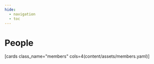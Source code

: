 ```yaml
---
hide:
  - navigation
  - toc
---
```

# People

[cards class_name="members" cols=4(content/assets/members.yaml)]
